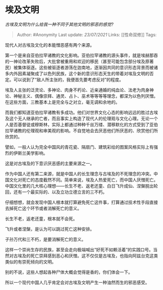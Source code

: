 # 埃及文明
*古埃及文明为什么给我一种不同于其他文明的邪恶的感觉?*

> Author: #Anonymity
> Last update: *23/07/2021* 
> Links: [[性命双修]]
> Tags:   

 
现代人对古埃及文化的本能憎恶感有两个来源。

第一个是来自亚伯拉罕诸教的文化影响。亚伯拉罕诸教的源头事件，就是埃赫那吞的一神论改革失败后，大批曾被重用和欢迎的移民（甚至可能包含部分埃及原著民）被集体驱逐。这些被驱逐者游荡在迦南地，逐渐因共同的意识形态背景而被诸多内外因素凝聚成了以色列民族，这个新的意识形态天生的带着对埃及文明的否定。可以说到了“敌人所主张的，我便首先要考虑反对”的程度。

埃及人主张的泛灵论、多神论、肉身不朽论、近亲通婚的纯血论、法老为肉身神论、神秘主义、偶像崇拜、通灵、占卜、巫术等等等等理念，都深为以色列厌憎。在这些方面，三教基本上是完全与之对立，毫无调和余地的。

而我们都知道亚伯拉罕诸教有多成功。他们对世界文化心态的影响远远的胜过古埃及这个无人继承的亡者，而且事实上构造了现代人的伦理观与文化心理。无论一个人是否基督徒或穆斯林，实际上都通过种种千丝万缕、潜移默化的方式受到了亚伯拉罕诸教的伦理观和审美观的影响。不自觉地会去厌恶他们所厌恶的、欣赏他们所欣赏的。

譬如，一般人认为完全中国风的青花瓷、隔扇门、建筑彩绘的图案风格实际上有强烈的伊斯兰美学影响。

这是对古埃及的下意识厌恶感的主要来源之一。

作为中国人还有第二来源，就是中国人的长生理念与古埃及的不死理念的冲突。中国文化对死亡的态度截然不同。简单来说，埃及人热爱死亡，而中国人厌憎死亡。中国文化里的几大核心理想——长生不老、返老还童、白日飞升成仙、涅槃脱出轮回，还有一个最实际的、以及立功立德立言的三不朽。

仔细想想，就会发现中国人根本就打算避免死亡这件事，打算通过技术性手段直接去掉死亡这个环节或者消解死亡的意义。

长生不老，返老还童，根本就不会死。

飞升或者涅槃，是认为可以跳过死亡这种安排。

子孙万代和三不朽，是要消解死亡的意义。

这样一个崇尚生存的民族，甚至会走向极端喊出“好死不如赖活着”的实践口号。当然对古埃及的死亡崇拜感到恶心和厌憎。这不仅仅是古埃及，也指向阿兹台克这类类似的有崇死倾向的文明。

别的不说，这些人想起各种尸体大概会觉得是香的，你们体会一下。

所以一个现代中国人几乎肯定会对古埃及文明产生一种油然而生的邪恶感受。



